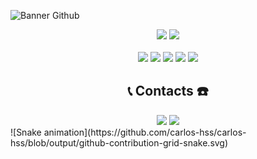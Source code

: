 ![Banner Github](https://user-images.githubusercontent.com/90366233/165659084-217106a1-3643-4be3-b870-00a40e0da974.gif)

<div align="center">
  <img src="http://github-readme-streak-stats.herokuapp.com/?user=carlos-hss&hide_border=true&background=010101&border=41a416&stroke=41a416&ring=41a416&fire=41a416&currStreakNum=41a416&sideNums=41a416&currStreakLabel=41a416&sideLabels=41a416&dates=41a416)](https://git.io/streak-stats"  width="390"/>
  <img src="https://github-readme-stats.vercel.app/api?username=carlos-hss&count_private=true&background=010101&title_color=41a416&text_color=41a416&icon_color=41a416&border_color=41a416&bg_color=ffffff00&hide_border=true"  width="390" />
</div>
  
<div align="center" style="display: inline_block"><br>
  <img src="https://img.shields.io/static/v1?label=&message=REACT.js&style=for-the-badge&logo=react&color=41a416&border_color=41a416" />
  <img src="https://img.shields.io/static/v1?label=&message=REDUX&style=for-the-badge&logo=redux&color=41a416&border_color=41a416" />    
  <img src="https://img.shields.io/static/v1?label=&message=JAVASCRIPT&style=for-the-badge&logo=javascript&color=41a416&border_color=41a416" />
  <img src="https://img.shields.io/static/v1?label=&message=TYPESCRIPT&style=for-the-badge&logo=typescript&color=41a416&border_color=41a416" />
  <img src="https://img.shields.io/static/v1?label=&message=NODE.js&style=for-the-badge&logo=node.js&color=41a416&border_color=41a416" />
</div>
  
<h2 align="center">📞 Contacts ☎️</h2>
  
<div align="center">
    <a href="https://www.linkedin.com/in/carlos-henrique-santana-santos-552b77181/" target="_blank"><img src="https://img.shields.io/badge/-LinkedIn-%230077B5?style=for-the-badge&logo=linkedin&logoColor=white"></a>
    <a href="https://www.instagram.com/carlos_henriq17/" target="_blank"><img src="https://img.shields.io/badge/-Instagram-%23E4405F?style=for-the-badge&logo=instagram&logoColor=white"></a>
</div>
  ![Snake animation](https://github.com/carlos-hss/carlos-hss/blob/output/github-contribution-grid-snake.svg)
</div>

